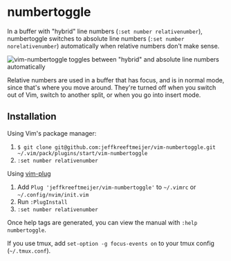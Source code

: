 # numbertoggle


In a buffer with "hybrid" line numbers (`:set number relativenumber`),
numbertoggle switches to absolute line numbers (`:set number norelativenumber`)
automatically when relative numbers don't make sense.

![vim-numbertoggle toggles between "hybrid" and absolute line numbers automatically](https://jeffkreeftmeijer.com/vim-number/toggle.gif)

Relative numbers are used in a buffer that has focus, and is in normal
mode, since that's where you move around. They're turned off when you switch
out of Vim, switch to another split, or when you go into insert mode.

## Installation

Using Vim's package manager:

1. `$ git clone git@github.com:jeffkreeftmeijer/vim-numbertoggle.git ~/.vim/pack/plugins/start/vim-numbertoggle`
2. `:set number relativenumber`

Using [vim-plug](https://github.com/junegunn/vim-plug)

1. Add `Plug 'jeffkreeftmeijer/vim-numbertoggle'` to `~/.vimrc` or 
  `~/.config/nvim/init.vim`
2. Run `:PlugInstall`
3. `:set number relativenumber`

Once help tags are generated, you can view the manual with `:help numbertoggle`.

If you use tmux, add `set-option -g focus-events on` to your tmux config (`~/.tmux.conf`).
